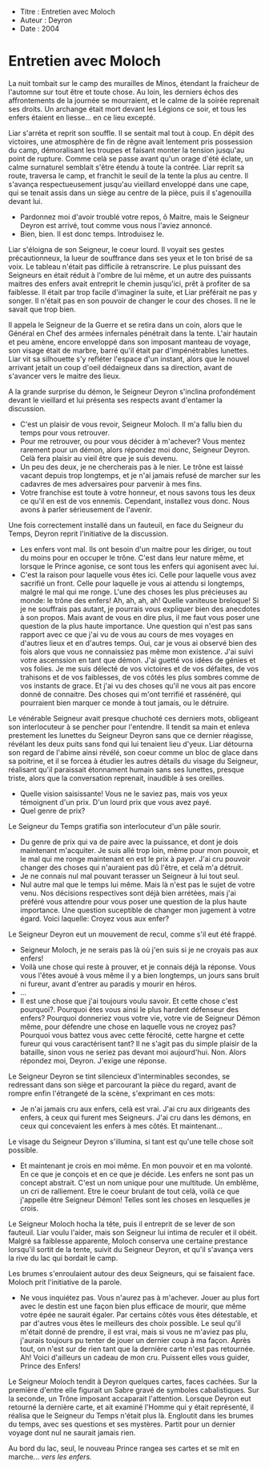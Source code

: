 * Titre : Entretien avec Moloch
* Auteur : Deyron
* Date : 2004


Entretien avec Moloch
=====================

La nuit tombait sur le camp des murailles de Minos, étendant la fraicheur de l'automne sur tout être et toute chose. Au loin, les derniers échos des affrontements de la journée se mourraient, et le calme de la soirée reprenait ses droits.
Un archange était mort devant les Légions ce soir, et tous les enfers étaient en liesse... en ce lieu excepté.

Liar s'arréta et reprit son souffle. Il se sentait mal tout à coup. En dépit des victoires, une atmosphère de fin de rêgne avait lentement pris possession du camp, démoralisant les troupes et faisant monter la tension jusqu'au point de rupture. Comme celà se passe avant qu'un orage d'été éclate, un calme surnaturel semblait s'être étendu à toute la contrée.
Liar reprit sa route, traversa le camp, et franchit le seuil de la tente la plus au centre. Il s'avança respectueusement jusqu'au vieillard enveloppé dans une cape, qui se tenait assis dans un siège au centre de la pièce, puis il s'agenouilla devant lui.

- Pardonnez moi d'avoir troublé votre repos, ô Maitre, mais le Seigneur Deyron est arrivé, tout comme vous nous l'aviez annoncé.
- Bien, bien. Il est donc temps. Introduisez le.

Liar s'éloigna de son Seigneur, le coeur lourd. Il voyait ses gestes précautionneux, la lueur de souffrance dans ses yeux et le ton brisé de sa voix. Le tableau n'était pas difficile à retranscrire. Le plus puissant des Seigneurs en était réduit à l'ombre de lui même, et un autre des puissants maitres des enfers avait entreprit le chemin jusqu'ici, prêt à profiter de sa faiblesse. Il était par trop facile d'imaginer la suite, et Liar préférait ne pas y songer. Il n'était pas en son pouvoir de changer le cour des choses. Il ne le savait que trop bien.

Il appela le Seigneur de la Guerre et se retira dans un coin, alors que le Général en Chef des armées infernales pénétrait dans la tente.
L'air hautain et peu amène, encore enveloppé dans son imposant manteau de voyage, son visage était de marbre, barré qu'il était par d'impénétrables lunettes. Liar vit sa silhouette s'y refléter l'espace d'un instant, alors que le nouvel arrivant jetait un coup d'oeil dédaigneux dans sa direction, avant de s'avancer vers le maitre des lieux.

A la grande surprise du démon, le Seigneur Deyron s'inclina profondément devant le vieillard et lui présenta ses respects avant d'entamer la discussion.

- C'est un plaisir de vous revoir, Seigneur Moloch. Il m'a fallu bien du temps pour vous retrouver.
- Pour me retrouver, ou pour vous décider à m'achever? Vous mentez rarement pour un démon, alors répondez moi donc, Seigneur Deyron. Celà fera plaisir au vieil être que je suis devenu.
- Un peu des deux, je ne chercherais pas à le nier. Le trône est laissé vacant depuis trop longtemps, et je n'ai jamais refusé de marcher sur les cadavres de mes adversaires pour parvenir à mes fins.
- Votre franchise est toute à votre honneur, et nous savons tous les deux ce qu'il en est de vos ennemis. Cependant, installez vous donc. Nous avons à parler sérieusement de l'avenir.

Une fois correctement installé dans un fauteuil, en face du Seigneur du Temps, Deyron reprit l'initiative de la discussion.

- Les enfers vont mal. Ils ont besoin d'un maitre pour les diriger, ou tout du moins pour en occuper le trône. C'est dans leur nature même, et lorsque le Prince agonise, ce sont tous les enfers qui agonisent avec lui.
- C'est la raison pour laquelle vous êtes ici. Celle pour laquelle vous avez sacrifié un front. Celle pour laquelle je vous ai attendu si longtemps, malgré le mal qui me ronge. L'une des choses les plus précieuses au monde: le trône des enfers! Ah, ah, ah, ah! Quelle vaniteuse breloque! Si je ne souffrais pas autant, je pourrais vous expliquer bien des anecdotes à son propos.
Mais avant de vous en dire plus, il me faut vous poser une question de la plus haute importance. Une question qui n'est pas sans rapport avec ce que j'ai vu de vous au cours de mes voyages en d'autres lieux et en d'autres temps. Oui, car je vous ai observé bien des fois alors que vous ne connaissiez pas même mon existence. J'ai suivi votre ascenssion en tant que démon. J'ai guetté vos idées de génies et vos folies. Je me suis délecté de vos victoires et de vos défaites, de vos trahisons et de vos faiblesses, de vos côtés les plus sombres comme de vos instants de grace. Et j'ai vu des choses qu'il ne vous ait pas encore donné de connaitre. Des choses qui m'ont terrifié et rassénéré, qui pourraient bien marquer ce monde à tout jamais, ou le détruire.

Le vénérable Seigneur avait presque chuchoté ces derniers mots, obligeant son interlocuteur à se pencher pour l'entendre. Il tendit sa main et enleva prestement les lunettes du Seigneur Deyron sans que ce dernier réagisse, révélant les deux puits sans fond qui lui tenaient lieu d'yeux. Liar détourna son regard de l'abime ainsi révélé, son coeur comme un bloc de glace dans sa poitrine, et il se forcea à étudier les autres détails du visage du Seigneur, réalisant qu'il paraissait étonnament humain sans ses lunettes, presque triste, alors que la conversation reprenait, inaudible à ses oreilles.

- Quelle vision saisissante! Vous ne le saviez pas, mais vos yeux témoignent d'un prix. D'un lourd prix que vous avez payé.
- Quel genre de prix?

Le Seigneur du Temps gratifia son interlocuteur d'un pâle sourir.

- Du genre de prix qui va de paire avec la puissance, et dont je dois maintenant m'acquiter. Je suis allé trop loin, même pour mon pouvoir, et le mal qui me ronge maintenant en est le prix à payer. J'ai cru pouvoir changer des choses qui n'auraient pas dû l'être, et celà m'a détruit.
- Je ne connais nul mal pouvant terasser un Seigneur à lui tout seul.
- Nul autre mal que le temps lui même. Mais là n'est pas le sujet de votre venu. Nos décisions respectives sont déjà bien arrétées, mais j'ai préféré vous attendre pour vous poser une question de la plus haute importance. Une question suceptible de changer mon jugement à votre égard. Voici laquelle: Croyez vous aux enfer?

Le Seigneur Deyron eut un mouvement de recul, comme s'il eut été frappé.

- Seigneur Moloch, je ne serais pas là où j'en suis si je ne croyais pas aux enfers!
- Voilà une chose qui reste à prouver, et je connais déjà la réponse. Vous vous l'êtes avoué à vous même il y a bien longtemps, un jours sans bruit ni fureur, avant d'entrer au paradis y mourir en héros.
- ...
- Il est une chose que j'ai toujours voulu savoir. Et cette chose c'est pourquoi?. Pourquoi êtes vous ainsi le plus hardent défenseur des enfers? Pourquoi donneriez vous votre vie, votre vie de Seigneur Démon même, pour défendre une chose en laquelle vous ne croyez pas? Pourquoi vous battez vous avec cette férocité, cette hargne et cette fureur qui vous caractérisent tant? Il ne s'agit pas du simple plaisir de la bataille, sinon vous ne seriez pas devant moi aujourd'hui. Non. Alors répondez moi, Deyron. J'exige une réponse.

Le Seigneur Deyron se tint silencieux d'interminables secondes, se redressant dans son siège et parcourant la pièce du regard, avant de rompre enfin l'étrangeté de la scène, s'exprimant en ces mots:

- Je n'ai jamais cru aux enfers, celà est vrai. J'ai cru aux dirigeants des enfers, à ceux qui furent mes Seigneurs. J'ai cru dans les démons, en ceux qui concevaient les enfers à mes côtés. Et maintenant...

Le visage du Seigneur Deyron s'illumina, si tant est qu'une telle chose soit possible.

- Et maintenant je crois en moi même. En mon pouvoir et en ma volonté. En ce que je conçois et en ce que je décide. Les enfers ne sont pas un concept abstrait. C'est un nom unique pour une multitude. Un emblême, un cri de ralliement. Etre le coeur brulant de tout celà, voilà ce que j'appelle être Seigneur Démon! Telles sont les choses en lesquelles je crois.

Le Seigneur Moloch hocha la tête, puis il entreprit de se lever de son fauteuil. Liar voulu l'aider, mais son Seigneur lui intima de reculer et il obéit. Malgré sa faiblesse apparente, Moloch conserva une certaine prestance lorsqu'il sortit de la tente, suivit du Seigneur Deyron, et qu'il s'avança vers la rive du lac qui bordait le camp.

Les brumes s'enroulaient autour des deux Seigneurs, qui se faisaient face. Moloch prit l'initiative de la parole.

- Ne vous inquiétez pas. Vous n'aurez pas à m'achever. Jouer au plus fort avec le destin est une façon bien plus efficace de mourir, que même votre épée ne saurait égaler. Par certains côtés vous êtes détestable, et par d'autres vous êtes le meilleurs des choix possible. Le seul qu'il m'était donné de prendre, il est vrai, mais si vous ne m'aviez pas plu, j'aurais toujours pu tenter de jouer un dernier coup à ma façon. Après tout, on n'est sur de rien tant que la dernière carte n'est pas retournée. Ah! Voici d'ailleurs un cadeau de mon cru. Puissent elles vous guider, Prince des Enfers!

Le Seigneur Moloch tendit à Deyron quelques cartes, faces cachées. Sur la première d'entre elle figurait un Sabre gravé de symboles cabalistiques. Sur la seconde, un Trône imposant accaparait l'attention. Lorsque Deyron eut retourné la dernière carte, et ait examiné l'Homme qui y était représenté, il réalisa que le Seigneur du Temps n'était plus là. Engloutit dans les brumes du temps, avec ses questions et ses mystères. Partit pour un dernier voyage dont nul ne saurait jamais rien.

Au bord du lac, seul, le nouveau Prince rangea ses cartes et se mit en marche... *vers les enfers.*
